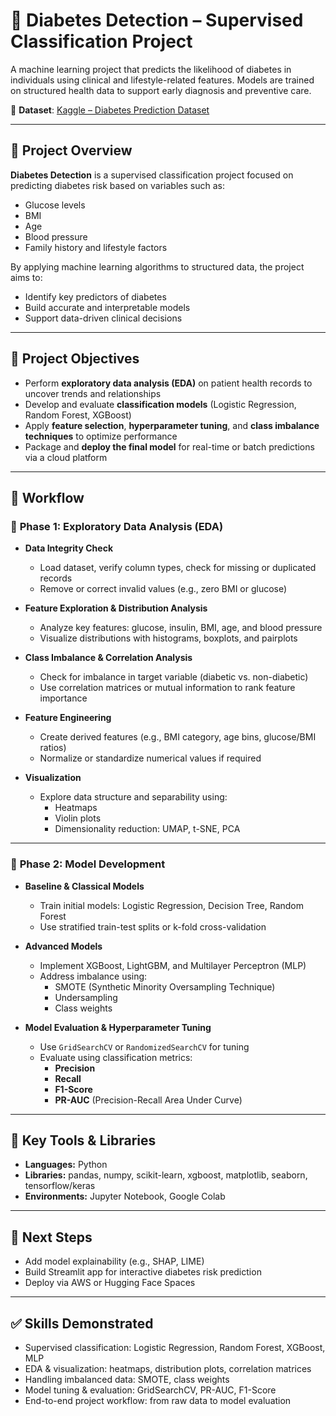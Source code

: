 # 🧬 Diabetes Detection – Supervised Classification Project

A machine learning project that predicts the likelihood of diabetes in individuals using clinical and lifestyle-related features. Models are trained on structured health data to support early diagnosis and preventive care.

📂 **Dataset**: [Kaggle – Diabetes Prediction Dataset](https://www.kaggle.com/datasets/iammustafatz/diabetes-prediction-dataset)

---

## 🚀 Project Overview

**Diabetes Detection** is a supervised classification project focused on predicting diabetes risk based on variables such as:

- Glucose levels
- BMI
- Age
- Blood pressure
- Family history and lifestyle factors

By applying machine learning algorithms to structured data, the project aims to:

- Identify key predictors of diabetes
- Build accurate and interpretable models
- Support data-driven clinical decisions

---

## 🎯 Project Objectives

- Perform **exploratory data analysis (EDA)** on patient health records to uncover trends and relationships  
- Develop and evaluate **classification models** (Logistic Regression, Random Forest, XGBoost)  
- Apply **feature selection**, **hyperparameter tuning**, and **class imbalance techniques** to optimize performance  
- Package and **deploy the final model** for real-time or batch predictions via a cloud platform  

---

## 🔁 Workflow

### 🔹 **Phase 1: Exploratory Data Analysis (EDA)**

- **Data Integrity Check**
  - Load dataset, verify column types, check for missing or duplicated records
  - Remove or correct invalid values (e.g., zero BMI or glucose)

- **Feature Exploration & Distribution Analysis**
  - Analyze key features: glucose, insulin, BMI, age, and blood pressure
  - Visualize distributions with histograms, boxplots, and pairplots

- **Class Imbalance & Correlation Analysis**
  - Check for imbalance in target variable (diabetic vs. non-diabetic)
  - Use correlation matrices or mutual information to rank feature importance

- **Feature Engineering**
  - Create derived features (e.g., BMI category, age bins, glucose/BMI ratios)
  - Normalize or standardize numerical values if required

- **Visualization**
  - Explore data structure and separability using:
    - Heatmaps
    - Violin plots
    - Dimensionality reduction: UMAP, t-SNE, PCA

---

### 🔹 **Phase 2: Model Development**

- **Baseline & Classical Models**
  - Train initial models: Logistic Regression, Decision Tree, Random Forest
  - Use stratified train-test splits or k-fold cross-validation

- **Advanced Models**
  - Implement XGBoost, LightGBM, and Multilayer Perceptron (MLP)
  - Address imbalance using:
    - SMOTE (Synthetic Minority Oversampling Technique)
    - Undersampling
    - Class weights

- **Model Evaluation & Hyperparameter Tuning**
  - Use `GridSearchCV` or `RandomizedSearchCV` for tuning
  - Evaluate using classification metrics:
    - **Precision**
    - **Recall**
    - **F1-Score**
    - **PR-AUC** (Precision-Recall Area Under Curve)

---

## 📌 Key Tools & Libraries

- **Languages:** Python  
- **Libraries:** pandas, numpy, scikit-learn, xgboost, matplotlib, seaborn, tensorflow/keras  
- **Environments:** Jupyter Notebook, Google Colab  

---

## 🧠 Next Steps

- Add model explainability (e.g., SHAP, LIME)
- Build Streamlit app for interactive diabetes risk prediction
- Deploy via AWS or Hugging Face Spaces

---

## ✅ Skills Demonstrated

- Supervised classification: Logistic Regression, Random Forest, XGBoost, MLP  
- EDA & visualization: heatmaps, distribution plots, correlation matrices  
- Handling imbalanced data: SMOTE, class weights  
- Model tuning & evaluation: GridSearchCV, PR-AUC, F1-Score  
- End-to-end project workflow: from raw data to model evaluation  

